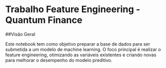 # Trabalho Feature Engineering - Quantum Finance 
##Visão Geral

Este notebook tem como objetivo preparar a base de dados para ser submetida a um modelo de machine learning. 
O foco principal é realizar o feature engineering, otimizando as variáveis existentes e criando novas para melhorar o desempenho do modelo preditivo.
